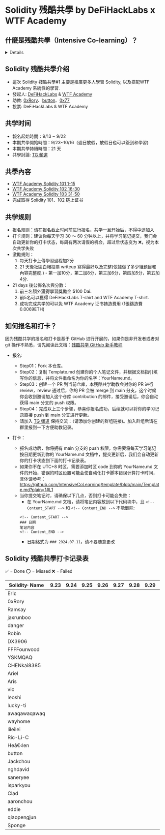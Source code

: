 # Solidity 残酷共學 by DeFiHackLabs x WTF Academy

## 什麼是残酷共學（Intensive Co-learning）？
<details>
    
残酷共学是由 [Bruce Xu](https://twitter.com/brucexu_eth) 首创的一种学习模式，目前由 [LXDAO](https://lxdao.io/) 组织并运营残酷共学品牌。
共学有很多种，「残酷共学」与之不同的是「残酷」：

- 你必须每天围绕某个「共学主题」进行学习，每周只有两次请假机会，通常每天至少需要花费半个小时（最好一個小时以上）来学习。
- 你必须提交你的学习证明（按照共学内容设计）到这个「仓库」来证明你今天学习了。
- 如果你没有完成上面两点，你会立刻被踢掉并且标记为 ❌ 失败。

报名方式是完全基于 GitHub 的流程，通过提交 PR 进行申请，合并 PR 之后拥有更新权限。如果你不熟悉 GitHub 和 Git 的操作，请先自行学习。

</details>

## Solidity 残酷共學介绍

- 這次 Solidity 殘酷共學#1 主要是推廣更多人學習 Solidity, 以及搭配WTF Academy 系統性的學習.
- 發起人: [DeFiHackLabs](https://x.com/DeFiHackLabs) & [WTF Academy](https://x.com/WTFAcademy_)
- 助教: [0xRory](https://x.com/0x_Rory)、[button](https://x.com/buttonwildmaybe)、[0x77](https://x.com/0x00077)
- 投票: DeFiHackLabs & WTF Academy

## 共学时间

- 報名起始時間：9/13 ~ 9/22
- 本期共學開始時間：9/23~10/16（週日放假，放假日也可以簽到和學習)
- 本期共學持續時間：21 天
- 共學討論: [TG 頻道](https://t.me/+eogaKxQs-1BlZmJl)

## 共學內容
- [WTF Academy Solidity 101 1-15](https://github.com/AmazingAng/WTF-Solidity)
- [WTF Academy Solidity 102 16-30](https://github.com/AmazingAng/WTF-Solidity)
- [WTF Academy Solidity 103 31-50](https://github.com/AmazingAng/WTF-Solidity)
- 完成取得 Solidity 101、102 链上证书

## 共学规则

- 报名规则：请在报名截止时间前进行报名，共学一旦开始后，不得中途加入
- 打卡规则：建议你每天学习 30 ～ 60 分钟以上，并将学习笔记提交，我们会自动更新你的打卡状态，每周有两次请假的机会，超过后状态变为 ❌，视为本次共学失败
- 激勵規則：
    1. 每天打卡上傳學習過程加2分
    2. 21 天後社區白帽投票 writeup 寫得最好以及完整(依據做了多少組題目和內容完整度.) - 第一加10分，第二加8分，第三加6分，第四加5分，第五加4分.
- 21 days 後公佈名次與分數：
    1. 前三名額外獲得學習獎勵金 $100 Dai.
    2. 前5名可以獲得 DeFiHackLabs T-shirt and WTF Academy T-shirt.
    3. 成功完成共学的可以免 WTF Academy 证书铸造费用 (1張鑄造費0.0069ETH) 

## 如何报名和打卡？

因为残酷共学的报名和打卡是基于 GitHub 进行开展的，如果你是非开发者或者对 git 操作不熟悉，请先阅读此文档：[残酷共学 GitHub 新手教程](https://www.notion.so/lxdao/GitHub-53fca5ba49bb40c69e4e40e69f58f416)

- 报名:

  - Step01：Fork 本仓库。
  - Step02：复制 Template.md 创建你的个人笔记文件，并根据文档指引填写你的信息，并将文件重命名为你的名字：YourName.md。
  - Step03：创建一个 PR 到当前仓库，本残酷共学助教会对你的 PR 进行 review，review 通过后，你的 PR 会被 merge 到 main 分支，这个时候你会收到邀请加入这个仓库 contribution 的邮件，接受邀请后，你会自动获得 main 分支的 push 权限。
  - Step04：完成以上三个步骤，恭喜你报名成功，后续就可以将你的学习记录直接 push 到 main 分支进行更新。
  - 请加入 [TG 頻道](https://t.me/+eogaKxQs-1BlZmJl) 保持交流：（请添加你创建的群组链接)。加入群组后请在群里报到一下方便助教记录。

- 打卡：
  - 报名成功后，你将拥有 main 分支的 push 权限，你需要将每天学习笔记按日期更新到你的 YourName.md 文档中，提交更新后，我们会自动更新你的打卡状态到下面的打卡记录表。
  - 如果你不在 UTC+8 时区，需要添加时区 code 到你的 YourName.md 文件的开始，错误的时区设置可能会使自动化打卡脚本错误计算打卡时间，具体请参考：https://github.com/IntensiveCoLearning/template/blob/main/Template.md?plain=1#L1
  - 当你提交笔记时，请确保以下几点，否则打卡可能会失败：
    - 在 YourName.md 文档，请将笔记内容放到以下代码块中，且 `<!-- Content_START -->` 和 `<!-- Content_END -->` 不能删除:
    ```
    <!-- Content_START -->
    ### 日期
    笔记内容
    <!-- Content_END -->
    ```
    - 日期格式为 `### 2024.07.11`，请不要随意更改

## Solidity 残酷共學打卡记录表

✅ = Done ⭕️ = Missed ❌ = Failed

<!-- START_COMMIT_TABLE -->
| Solidity· Name | 9.23 | 9.24 | 9.25 | 9.26 | 9.27 | 9.28 | 9.29 | 9.30 | 10.01 | 10.02 | 10.03 | 10.04 | 10.05 | 10.06 | 10.07 | 10.08 | 10.09 | 10.10 | 10.11 | 10.12 | 10.13 | 10.14 | 10.15 | 10.16 |
| ------------- | ---- | ---- | ---- | ---- | ---- | ---- | ---- | ---- | ---- | ---- | ---- | ---- | ---- | ---- | ---- | ---- | ---- | ---- | ---- | ---- | ---- | ---- | ---- | ---- |
| Eric | | | | | | | | |   |   |   |   |   |   |   |   |   |   |   |   |   |   | | |
| 0xRory | | | | | | | | |   |   |   |   |   |   |   |   |   |   |   |   |   |   | | |
| Ramsay | | | | | | | | |   |   |   |   |   |   |   |   |   |   |   |   |   |   | | |
| jaxrunboo | | | | | | | | |   |   |   |   |   |   |   |   |   |   |   |   |   |   | | |
| danger | | | | | | | | |   |   |   |   |   |   |   |   |   |   |   |   |   |   | | |
| Robin | | | | | | | | |   |   |   |   |   |   |   |   |   |   |   |   |   |   | | |
| DX3906 | | | | | | | | |   |   |   |   |   |   |   |   |   |   |   |   |   |   | | |
| FFFFourwood | | | | | | | | |   |   |   |   |   |   |   |   |   |   |   |   |   |   | | |
| YSKMQAQ | | | | | | | | |   |   |   |   |   |   |   |   |   |   |   |   |   |   | | |
| CHENkai8385 | | | | | | | | |   |   |   |   |   |   |   |   |   |   |   |   |   |   | | |
| Ariel | | | | | | | | |   |   |   |   |   |   |   |   |   |   |   |   |   |   | | |
| Aris | | | | | | | | |   |   |   |   |   |   |   |   |   |   |   |   |   |   | | |
| vic | | | | | | | | |   |   |   |   |   |   |   |   |   |   |   |   |   |   | | |
| leoshi | | | | | | | | |   |   |   |   |   |   |   |   |   |   |   |   |   |   | | |
| lucky-ti | | | | | | | | |   |   |   |   |   |   |   |   |   |   |   |   |   |   | | |
| awaqawaqawaq | | | | | | | | |   |   |   |   |   |   |   |   |   |   |   |   |   |   | | |
| wayhome | | | | | | | | |   |   |   |   |   |   |   |   |   |   |   |   |   |   | | |
| lileilei | | | | | | | | |   |   |   |   |   |   |   |   |   |   |   |   |   |   | | |
| Ric-Li-C | | | | | | | | |   |   |   |   |   |   |   |   |   |   |   |   |   |   | | |
| Heâ€‹len | | | | | | | | |   |   |   |   |   |   |   |   |   |   |   |   |   |   | | |
| button | | | | | | | | |   |   |   |   |   |   |   |   |   |   |   |   |   |   | | |
| Jackchou | | | | | | | | |   |   |   |   |   |   |   |   |   |   |   |   |   |   | | |
| nghdavid | | | | | | | | |   |   |   |   |   |   |   |   |   |   |   |   |   |   | | |
| saneryee | | | | | | | | |   |   |   |   |   |   |   |   |   |   |   |   |   |   | | |
| isparkyou | | | | | | | | |   |   |   |   |   |   |   |   |   |   |   |   |   |   | | |
| Clad | | | | | | | | |   |   |   |   |   |   |   |   |   |   |   |   |   |   | | |
| aaronchou | | | | | | | | |   |   |   |   |   |   |   |   |   |   |   |   |   |   | | |
| eddie | | | | | | | | |   |   |   |   |   |   |   |   |   |   |   |   |   |   | | |
| qiaopengjun | | | | | | | | |   |   |   |   |   |   |   |   |   |   |   |   |   |   | | |
| Sponge | | | | | | | | |   |   |   |   |   |   |   |   |   |   |   |   |   |   | | |
<!-- END_COMMIT_TABLE -->








































<!-- STATISTICALDATA_START -->
<!-- STATISTICALDATA_END -->
